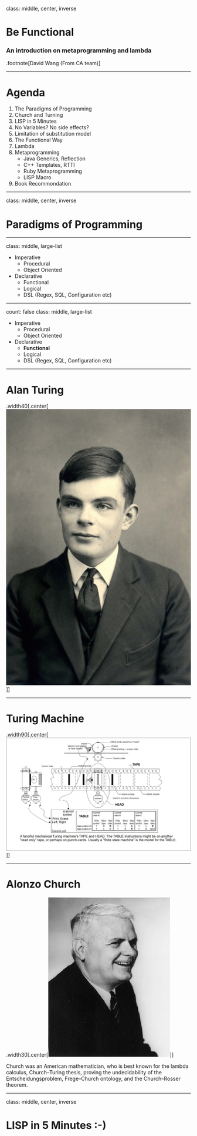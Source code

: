 class: middle, center, inverse

# Be Functional

### An introduction on metaprogramming and lambda

.footnote[David Wang (From CA team)]

---
# Agenda

1. The Paradigms of Programming
2. Church and Turning
3. LISP in 5 Minutes
4. No Variables? No side effects?
5. Limitation of substitution model
6. The Functional Way
7. Lambda
8. Metaprogramming
    - Java Generics, Reflection
    - C++ Templates, RTTI
    - Ruby Metaprogramming
    - LISP Macro
9. Book Recommondation

---
class: middle, center, inverse

# Paradigms of Programming

---
class: middle, large-list

- Imperative
    - Procedural
    - Object Oriented
- Declarative
    - Functional
    - Logical
    - DSL (Regex, SQL, Configuration etc)

---
count: false
class: middle, large-list

- Imperative
    - Procedural
    - Object Oriented
- Declarative
    -  **Functional**
    - Logical
    - DSL (Regex, SQL, Configuration etc)

---
# Alan Turing
.width40[.center[![Turing](image/turing.jpg)]]

---
# Turing Machine
.width90[.center[![Machine](image/turing_machine.jpg)]]

---
# Alonzo Church
.width30[.center[![Church](image/church.jpg)]]

Church was an American mathematician, who is best known for the lambda calculus, Church–Turing thesis, proving the undecidability of the Entscheidungsproblem, Frege–Church ontology, and the Church–Rosser theorem.

---
class: middle, center, inverse

# LISP in 5 Minutes :-)
